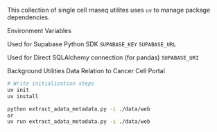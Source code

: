 This collection of single cell rnaseq utilites uses `uv` to
manage package dependencies.

Environment Variables

Used for  Supabase Python SDK
`SUPABASE_KEY`
`SUPABASE_URL`

Used for Direct SQLAlchemy connection (for pandas)
`SUPABASE_URI`

Background
Utilities
Data
Relation to Cancer Cell Portal
```sh
# Write initialization steps
uv init
uv install
```

```sh
python extract_adata_metadata.py -i ./data/web
or
uv run extract_adata_metadata.py -i ./data/web
```

